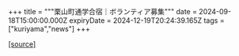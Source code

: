 +++
title = """栗山町通学合宿｜ボランティア募集"""
date = 2024-09-18T15:00:00.000Z
expiryDate = 2024-12-19T20:24:39.165Z
tags = ["kuriyama","news"]
+++


[[source]](https://www.town.kuriyama.hokkaido.jp/soshiki/55/28870.html)
